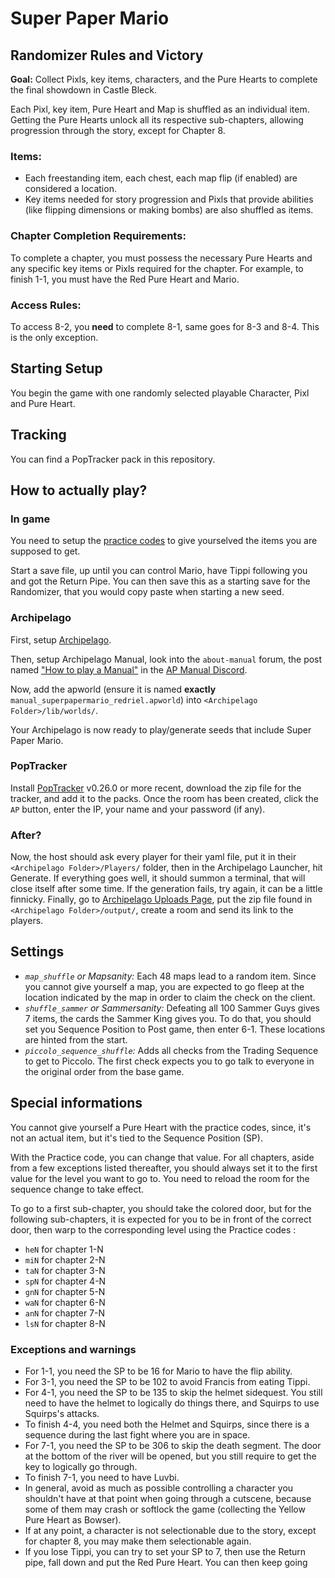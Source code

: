 # Super Paper Mario

## Randomizer Rules and Victory

**Goal:** Collect Pixls, key items, characters, and the Pure Hearts to complete the final showdown in Castle Bleck.

Each Pixl, key item, Pure Heart and Map is shuffled as an individual item. Getting the Pure Hearts unlock all its respective sub-chapters, allowing progression through the story, except for Chapter 8.

### Items:
- Each freestanding item, each chest, each map flip (if enabled) are considered a location.
- Key items needed for story progression and Pixls that provide abilities (like flipping dimensions or making bombs) are also shuffled as items.

### Chapter Completion Requirements:
To complete a chapter, you must possess the necessary Pure Hearts and any specific key items or Pixls required for the chapter. For example, to finish 1-1, you must have the Red Pure Heart and Mario.

### Access Rules:
To access 8-2, you **need** to complete 8-1, same goes for 8-3 and 8-4. This is the only exception.

## Starting Setup
You begin the game with one randomly selected playable Character, Pixl and Pure Heart.

## Tracking
You can find a PopTracker pack in this repository.

## How to actually play?

### In game
You need to setup the [practice codes](https://github.com/SeekyCt/spm-practice-codes/blob/main/INSTALLING.md) to give yourselved the items you are supposed to get.

Start a save file, up until you can control Mario, have Tippi following you and got the Return Pipe. You can then save this as a starting save for the Randomizer, that you would copy paste when starting a new seed.

### Archipelago
First, setup [Archipelago](https://archipelago.gg/tutorial/Archipelago/setup/en).

Then, setup Archipelago Manual, look into the `about-manual` forum, the post named ["How to play a Manual"](https://discord.com/channels/1097532591650910289/1163846227570462820/1163846227570462820) in the [AP Manual Discord](https://discord.gg/VBRWW83A5s).

Now, add the apworld (ensure it is named **exactly** `manual_superpapermario_redriel.apworld`) into `<Archipelago Folder>/lib/worlds/`.

Your Archipelago is now ready to play/generate seeds that include Super Paper Mario.

### PopTracker
Install [PopTracker](https://github.com/black-sliver/PopTracker/releases) v0.26.0 or more recent, download the zip file for the tracker, and add it to the packs.
Once the room has been created, click the `AP` button, enter the IP, your name and your password (if any).

### After?
Now, the host should ask every player for their yaml file, put it in their `<Archipelago Folder>/Players/` folder, then in the Archipelago Launcher, hit Generate.
If everything goes well, it should summon a terminal, that will close itself after some time. If the generation fails, try again, it can be a little finnicky.
Finally, go to [Archipelago Uploads Page](https://archipelago.gg/uploads), put the zip file found in `<Archipelago Folder>/output/`, create a room and send its link to the players.

## Settings
- _`map_shuffle` or Mapsanity:_ Each 48 maps lead to a random item. Since you cannot give yourself a map, you are expected to go fleep at the location indicated by the map in order to claim the check on the client.
- _`shuffle_sammer` or Sammersanity:_ Defeating all 100 Sammer Guys gives 7 items, the cards the Sammer King gives you. To do that, you should set you Sequence Position to Post game, then enter 6-1. These locations are hinted from the start.
- _`piccolo_sequence_shuffle`:_ Adds all checks from the Trading Sequence to get to Piccolo. The first check expects you to go talk to everyone in the original order from the base game.

## Special informations
You cannot give yourself a Pure Heart with the practice codes, since, it's not an actual item, but it's tied to the Sequence Position (SP).

With the Practice code, you can change that value.
For all chapters, aside from a few exceptions listed thereafter, you should always set it to the first value for the level you want to go to.
You need to reload the room for the sequence change to take effect.

To go to a first sub-chapter, you should take the colored door, but for the following sub-chapters, it is expected for you to be in front of the correct door, then warp to the corresponding level using the Practice codes :
- `heN` for chapter 1-N
- `miN` for chapter 2-N
- `taN` for chapter 3-N
- `spN` for chapter 4-N
- `gnN` for chapter 5-N
- `waN` for chapter 6-N
- `anN` for chapter 7-N
- `lsN` for chapter 8-N

### Exceptions and warnings
- For 1-1, you need the SP to be 16 for Mario to have the flip ability.
- For 3-1, you need the SP to be 102 to avoid Francis from eating Tippi.
- For 4-1, you need the SP to be 135 to skip the helmet sidequest. You still need to have the helmet to logically do things there, and Squirps to use Squirps's attacks.
- To finish 4-4, you need both the Helmet and Squirps, since there is a sequence during the last fight where you are in space.
- For 7-1, you need the SP to be 306 to skip the death segment. The door at the bottom of the river will be opened, but you still require to get the key to logically go through.
- To finish 7-1, you need to have Luvbi.
- In general, avoid as much as possible controlling a character you shouldn't have at that point when going through a cutscene, because some of them may crash or softlock the game (collecting the Yellow Pure Heart as Bowser).
- If at any point, a character is not selectionable due to the story, except for chapter 8, you may make them selectionable again.
- If you lose Tippi, you can try to set your SP to 7, then use the Return pipe, fall down and put the Red Pure Heart. You can then keep going
